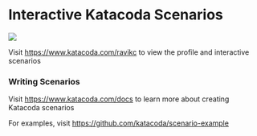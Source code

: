 # Interactive Katacoda Scenarios

[![](http://shields.katacoda.com/katacoda/ravikc/count.svg)](https://www.katacoda.com/ravikc "Get your profile on Katacoda.com")

Visit https://www.katacoda.com/ravikc to view the profile and interactive scenarios

### Writing Scenarios
Visit https://www.katacoda.com/docs to learn more about creating Katacoda scenarios

For examples, visit https://github.com/katacoda/scenario-example
